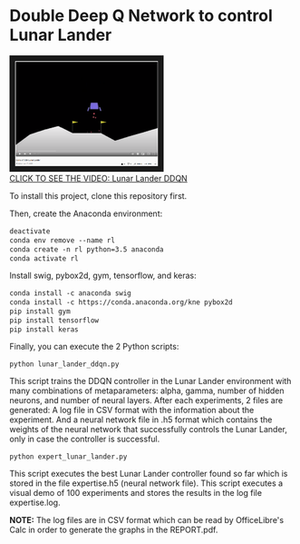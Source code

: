 # Double Deep Q Network to control Lunar Lander

<a href="https://youtu.be/0AeAW_yOP8c" target="_blank">
 <img src="lunar_lander.png" alt="Lunar Lander DDQN" width="50%" height="50%" border="10" />
 <br>
 CLICK TO SEE THE VIDEO: Lunar Lander DDQN
</a>


To install this project, clone this repository first.

Then, create the Anaconda environment:
```
deactivate
conda env remove --name rl
conda create -n rl python=3.5 anaconda
conda activate rl
```

Install swig, pybox2d, gym, tensorflow, and keras:
```
conda install -c anaconda swig
conda install -c https://conda.anaconda.org/kne pybox2d
pip install gym
pip install tensorflow
pip install keras
```

Finally, you can execute the 2 Python scripts:

```
python lunar_lander_ddqn.py
```
This script trains the DDQN controller in the Lunar Lander environment with many combinations of metaparameters: alpha, gamma, number of hidden neurons, and number of neural layers. After each experiments, 2 files are generated: A log file in CSV format with the information about the experiment. And a neural network file in .h5 format which contains the weights of the neural network that successfully controls the Lunar Lander, only in case the controller is successful.

```
python expert_lunar_lander.py
```
This script executes the best Lunar Lander controller found so far which is stored in the file expertise.h5 (neural network file). This script executes a visual demo of 100 experiments and stores the results in the log file expertise.log.

**NOTE:** The log files are in CSV format which can be read by OfficeLibre's Calc in order to generate the graphs in the REPORT.pdf.
